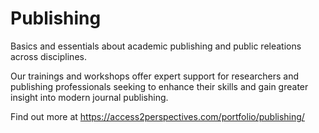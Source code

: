 # Publishing

Basics and essentials about academic publishing and public releations across disciplines.

Our trainings and workshops offer expert support for researchers and publishing professionals seeking to enhance their skills and gain greater insight into modern journal publishing.

Find out more at https://access2perspectives.com/portfolio/publishing/
